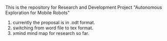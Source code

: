 This is the repository for Research and Development Project "Autonomous Exploration for Mobile Robots"

1. currently the proposal is in .odt format.
1. switching from word file to tex format.
1. xmind mind map for research so far.

